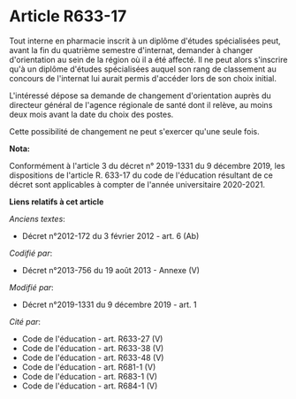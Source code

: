 # Article R633-17

Tout interne en pharmacie inscrit à un diplôme d'études spécialisées peut, avant la fin du quatrième semestre d'internat,
demander à changer d'orientation au sein de la région où il a été affecté. Il ne peut alors s'inscrire qu'à un diplôme
d'études spécialisées auquel son rang de classement au concours de l'internat lui aurait permis d'accéder lors de son choix
initial.

L'intéressé dépose sa demande de changement d'orientation auprès du directeur général de l'agence régionale de santé dont il
relève, au moins deux mois avant la date du choix des postes.

Cette possibilité de changement ne peut s'exercer qu'une seule fois.

**Nota:**

Conformément à l'article 3 du décret n° 2019-1331 du 9 décembre 2019, les dispositions de l'article R. 633-17 du code de
l'éducation résultant de ce décret sont applicables à compter de l'année universitaire 2020-2021.

**Liens relatifs à cet article**

_Anciens textes_:

  - Décret n°2012-172 du 3 février 2012 - art. 6 (Ab)

_Codifié par_:

  - Décret n°2013-756 du 19 août 2013 -  Annexe (V)

_Modifié par_:

  - Décret n°2019-1331 du 9 décembre 2019 - art. 1

_Cité par_:

  - Code de l'éducation - art. R633-27 (V)
  - Code de l'éducation - art. R633-38 (V)
  - Code de l'éducation - art. R633-48 (V)
  - Code de l'éducation - art. R681-1 (V)
  - Code de l'éducation - art. R683-1 (V)
  - Code de l'éducation - art. R684-1 (V)
